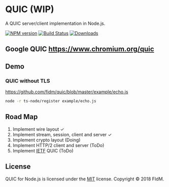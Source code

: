 # QUIC (WIP)

A QUIC server/client implementation in Node.js.

[![NPM version][npm-image]][npm-url]
[![Build Status][travis-image]][travis-url]
[![Downloads][downloads-image]][downloads-url]

## Google QUIC https://www.chromium.org/quic

## Demo

### QUIC without TLS

https://github.com/fidm/quic/blob/master/example/echo.js

```sh
node -r ts-node/register example/echo.js
```

## Road Map

1. Implement wire layout ✓
2. Implement stream, session, client and server ✓
3. Implement crypto layout (Doing)
4. Implement HTTP/2 client and server (ToDo)
5. Implement [IETF](https://www.ietf.org/) QUIC (ToDo)

## License

QUIC for Node.js is licensed under the [MIT](https://github.com/fidm/quic/blob/master/LICENSE) license.
Copyright &copy; 2018 FIdM.

[npm-url]: https://npmjs.org/package/quic
[npm-image]: http://img.shields.io/npm/v/quic.svg

[travis-url]: https://travis-ci.org/fidm/quic
[travis-image]: http://img.shields.io/travis/fidm/quic.svg

[downloads-url]: https://npmjs.org/package/quic
[downloads-image]: http://img.shields.io/npm/dm/quic.svg?style=flat-square

